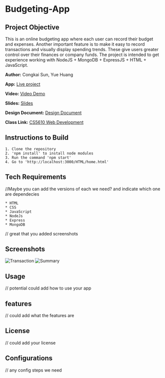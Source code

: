 # Budgeting-App

## Project Objective
This is an online budgeting app where each user can record their budget and expenses. Another important feature is to make it easy to record transactions and visually display spending trends. These give users greater control over their finances or company funds. The project is intended to get experience working with NodeJS + MongoDB + ExpressJS + HTML + JavaScript.

**Author:**
Congkai Sun, Yue Huang

**App:**
[Live project](https://budget-planning.onrender.com/HTML/home.html)

**Video:**
[Video Demo](https://github.com/CERKO12/Budgeting-App/assets/117726096/4f49e86b-b795-4160-ba4f-42c96bc8d0f6)

**Slides:**
[Slides](https://docs.google.com/presentation/d/1NHVks6xvkiJ7TyfnIJNo7aAlud8cVx2by3vjYKJeTSI/edit#slide=id.p)

**Design Document:**
[Design Document](https://github.com/CERKO12/Budgeting-App/files/12855697/Project.2.-.Design.Document.pdf)

**Class Link:**
[CS5610 Web Development](https://johnguerra.co/classes/webDevelopment_fall_2023/)



## Instructions to Build
```
1. Clone the repository
2. 'npm install' to install node modules
3. Run the command 'npm start'
4. Go to 'http://localhost:3000/HTML/home.html'
```

## Tech Requirements
//Maybe you can add the versions of each we need? 
and indicate which one are dependecies 
```
* HTML
* CSS
* JavaScript
* NodeJs
* Express
* MongoDB
```
// great that you added screenshots
## Screenshots
![Transaction](https://github.com/CERKO12/Budgeting-App/assets/117726096/190054e3-1aab-4493-ac8f-b59d4ddfb8d5)
![Summary](https://github.com/CERKO12/Budgeting-App/assets/117726096/900b3dbc-2fe0-469c-b894-cb293082726f)

## Usage 
// potential could add how to use your app

## features 
// could add what the features are

## License 
// could add your license 

## Configurations
// any config steps we need

